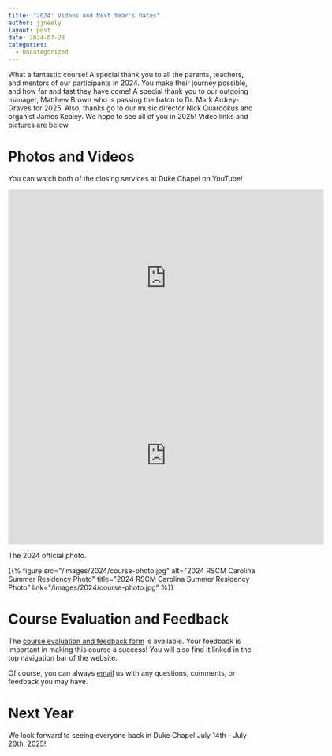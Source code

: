 ```yaml
---
title: "2024: Videos and Next Year's Dates"
author: jjneely
layout: post
date: 2024-07-28
categories:
  - Uncategorized
---
```


What a fantastic course!  A special thank you to all the parents, teachers,
and mentors of our participants in 2024.  You make their journey possible, and
how far and fast they have come!  A special thank you to our outgoing manager,
Matthew Brown who is passing the baton to Dr. Mark Ardrey-Graves for 2025.
Also, thanks go to our music director Nick Quardokus and organist James
Kealey.  We hope to see all of you in 2025!  Video links and pictures are
below.

<!--more-->

# Photos and Videos

You can watch both of the closing services at Duke Chapel on YouTube!

<center>
<iframe width="640" height="360" src="https://www.youtube.com/embed/cKY_d27fhYM" frameborder="0" allowfullscreen></iframe>

<iframe width="640" height="360" src="https://www.youtube.com/embed/ssr51AQNNQM" frameborder="0" allowfullscreen></iframe>
</center>

The 2024 official photo.

{{% figure src="/images/2024/course-photo.jpg" alt="2024 RSCM Carolina Summer Residency Photo" title="2024 RSCM Carolina Summer Residency Photo" link="/images/2024/course-photo.jpg" %}}

# Course Evaluation and Feedback

The [course evaluation and feedback form][1] is available.  Your feedback
is important in making this course a success!  You will also find it linked
in the top navigation bar of the website.

Of course, you can always [email][2] us with any questions, comments, or
feedback you may have.

# Next Year

We look forward to seeing everyone back in Duke Chapel July 14th - July 20th,
2025!

[1]: https://docs.google.com/forms/d/e/1FAIpQLSf2mPuCJs0Ch50mYj0RcyAne8TcYFBPzFjQ68obgVdqmDj3kQ/viewform
[2]: /contact/
[4]: /images/2024/course-photo.jpg
